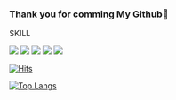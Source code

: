 ### Thank you for comming My Github👋

SKILL<br>

 <img src="https://img.shields.io/badge/MySQL-FF880F?style=flat&logo=MySQL&logoColor=white"/>  <img src="https://img.shields.io/badge/Python-3776AB?style=flat&logo=Python&logoColor=white"/>  <img src="https://img.shields.io/badge/R-028CF0?style=flat&logo=R&logoColor=white"/>  <img src="https://img.shields.io/badge/tensorflow-FF6F00?style=flat&logo=tensorflow&logoColor=white"/>  <img src="https://img.shields.io/badge/opencv-5C3EE8?style=flat&logo=opencv&logoColor=white"/>

 
[![Hits](https://hits.seeyoufarm.com/api/count/incr/badge.svg?url=https%3A%2F%2Fgithub.com%2Fkatohmik%2Fmygithub&count_bg=%2379C83D&title_bg=%23555555&icon=&icon_color=%23E7E7E7&title=hits&edge_flat=false)](https://hits.seeyoufarm.com)

[![Top Langs](https://github-readme-stats.vercel.app/api/top-langs/?username=katohmik&layout=compact)](https://github.com/katohmik/github-readme-stats)
